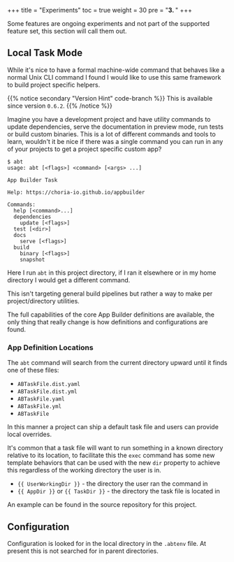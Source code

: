 +++
title = "Experiments"
toc = true
weight = 30
pre = "<b>3. </b>"
+++

Some features are ongoing experiments and not part of the supported feature set, this section will call them out.

## Local Task Mode

While it's nice to have a formal machine-wide command that behaves like a normal Unix CLI command I found I would like
to use this same framework to build project specific helpers.

{{% notice secondary "Version Hint" code-branch %}}
This is available since version `0.6.2`.
{{% /notice %}}

Imagine you have a development project and have utility commands to update dependencies, serve the documentation in
preview mode, run tests or build custom binaries.  This is a lot of different commands and tools to learn, wouldn't it
be nice if there was a single command you can run in any of your projects to get a project specific custom app?

```nohighlight
$ abt
usage: abt [<flags>] <command> [<args> ...]

App Builder Task

Help: https://choria-io.github.io/appbuilder

Commands:
  help [<command>...]
  dependencies
    update [<flags>]
  test [<dir>]
  docs
    serve [<flags>]
  build
    binary [<flags>]
    snapshot
```

Here I run `abt` in this project directory, if I ran it elsewhere or in my home directory I would get a different command.

This isn't targeting general build pipelines but rather a way to make per project/directory utilities.

The full capabilities of the core App Builder definitions are available, the only thing that really change is how definitions and configurations are found.

### App Definition Locations

The `abt` command will search from the current directory upward until it finds one of these files:

 * `ABTaskFile.dist.yaml`
 * `ABTaskFile.dist.yml`
 * `ABTaskFile.yaml`
 * `ABTaskFile.yml`
 * `ABTaskFile`

In this manner a project can ship a default task file and users can provide local overrides.

It's common that a task file will want to run something in a known directory relative to its location, to facilitate this
the `exec` command has some new template behaviors that can be used with the new `dir` property to achieve this regardless
of the working directory the user is in.

 * `{{ UserWorkingDir }}` - the directory the user ran the command in
 * `{{ AppDir }}` or `{{ TaskDir }}` - the directory the task file is located in

An example can be found in the source repository for this project.

## Configuration

Configuration is looked for in the local directory in the `.abtenv` file.  At present this is not searched for in parent
directories.
